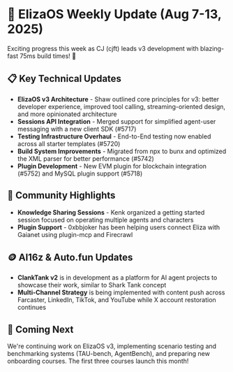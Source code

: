 # 🎉 ElizaOS Weekly Update (Aug 7-13, 2025)

Exciting progress this week as CJ (cjft) leads v3 development with blazing-fast 75ms build times! 🚀

## 📋 Key Technical Updates
* **ElizaOS v3 Architecture** - Shaw outlined core principles for v3: better developer experience, improved tool calling, streaming-oriented design, and more opinionated architecture 
* **Sessions API Integration** - Merged support for simplified agent-user messaging with a new client SDK (#5717)
* **Testing Infrastructure Overhaul** - End-to-End testing now enabled across all starter templates (#5720)
* **Build System Improvements** - Migrated from npx to bunx and optimized the XML parser for better performance (#5742)
* **Plugin Development** - New EVM plugin for blockchain integration (#5752) and MySQL plugin support (#5718)

## 💬 Community Highlights
* **Knowledge Sharing Sessions** - Kenk organized a getting started session focused on operating multiple agents and characters
* **Plugin Support** - 0xbbjoker has been helping users connect Eliza with Gaianet using plugin-mcp and Firecrawl

## 🪙 AI16z & Auto.fun Updates
* **ClankTank v2** is in development as a platform for AI agent projects to showcase their work, similar to Shark Tank concept
* **Multi-Channel Strategy** is being implemented with content push across Farcaster, LinkedIn, TikTok, and YouTube while X account restoration continues

## 🔮 Coming Next
We're continuing work on ElizaOS v3, implementing scenario testing and benchmarking systems (TAU-bench, AgentBench), and preparing new onboarding courses. The first three courses launch this month!
